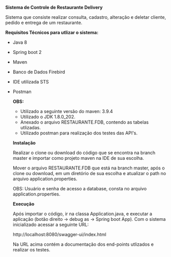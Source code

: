 **Sistema de Controle de Restaurante Delivery**

Sistema que consiste realizar consulta, cadastro, alteração e deletar cliente, pedido e entrega de um restaurante.

**Requisitos Técnicos para utlizar o sistema:**
- Java 8
- Spring boot 2
- Maven
- Banco de Dados Firebird
- IDE utilizada STS
- Postman
  
  **OBS:**
  - Utilizado a seguinte versão do maven: 3.9.4
  - Utilizado o JDK 1.8.0_202.
  - Anexado o arquivo RESTAURANTE.FDB, contendo as tabelas utlizadas.
  - Utilizado postman para realização dos testes das API's.
 
  **Instalação**
  
  Realizar o clone ou download do código que se encontra na branch master e importar como projeto maven na IDE de sua escolha.
  
  Mover o arquivo RESTAURANTE.FDB que está na branch master, após o clone ou download, em um diretório de sua escolha e atualizar o path no arquivo application.properties.
  
  OBS: Usuário e senha de acesso a database, consta no arquivo application.properties.

  **Execução**

  Após importar o código, ir na classa Application.java, e executar a aplicação (botão direito -> debug as -> Spring boot App).
  Com o sistema inicializado acessar a seguinte URL:
  
  http://localhost:8080/swagger-ui/index.html
  
  Na URL acima contém a documentação dos end-points utlizados e realizar os testes.


